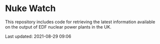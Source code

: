 # Nuke Watch

This repository includes code for retrieving the latest information available on the output of EDF nuclear power plants in the UK.

Last updated: 2021-08-29 09:06